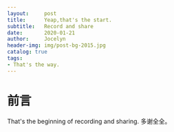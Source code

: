 ```yaml
---
layout:     post
title:      Yeap,that's the start.
subtitle:   Record and share
date:       2020-01-21
author:     Jocelyn
header-img: img/post-bg-2015.jpg
catalog: true
tags:
- That's the way.
---
```



# 前言

That's the beginning of recording and sharing.
多谢全全。
